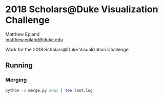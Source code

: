# 2018 Scholars@Duke Visualization Challenge
Matthew Epland  
matthew.epland@duke.edu  

Work for the 2018 Scholars@Duke Visualization Challenge  

## Running
### 

### Merging
```bash
python -u merge.py 2>&1 | tee last.log
```
